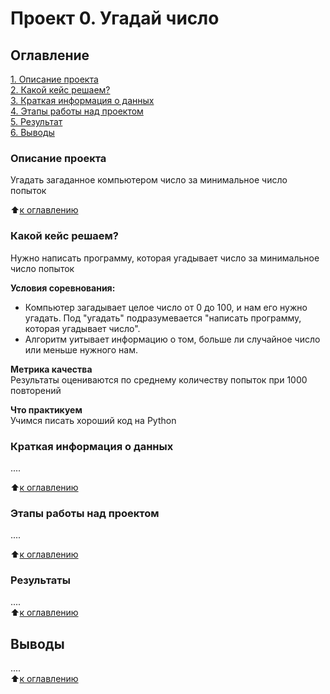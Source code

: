 # Проект 0. Угадай число

## Оглавление
[1. Описание проекта](https://github.com/AlexeyPudov/AlexeyPudov_GitHub/tree/main/project_0/README.md#Описание-проекта)  
[2. Какой кейс решаем?](https://github.com/AlexeyPudov/AlexeyPudov_GitHub/tree/main/project_0/README.md#Какой-кейс-решаем)  
[3. Краткая информация о данных](https://github.com/AlexeyPudov/AlexeyPudov_GitHub/tree/main/project_0/README.md#Краткая-информация-о-данных)  
[4. Этапы работы над проектом](https://github.com/AlexeyPudov/AlexeyPudov_GitHub/tree/main/project_0/README.md#Этапы-работы-над-проектом)  
[5. Результат](https://github.com/AlexeyPudov/AlexeyPudov_GitHub/tree/main/project_0/README.md#Результат)  
[6. Выводы](https://github.com/AlexeyPudov/AlexeyPudov_GitHub/tree/main/project_0/README.md#Выводы)

### Описание проекта
Угадать загаданное компьютером число за минимальное число попыток

:arrow_up:[к оглавлению](https://github.com/AlexeyPudov/AlexeyPudov_GitHub/tree/main/project_0/README.md#Оглавление)


### Какой кейс решаем?
Нужно написать программу, которая угадывает число за минимальное число попыток

**Условия соревнования:**
- Компьютер загадывает целое число от 0 до 100, и нам его нужно угадать. Под "угадать" подразумевается "написать программу, которая угадывает число".
- Алгоритм уитывает информацию о том, больше ли случайное число или меньше нужного нам.

**Метрика качества**  
Результаты оцениваются по среднему количеству попыток при 1000 повторений

**Что практикуем**  
Учимся писать хороший код на Python


### Краткая информация о данных
....

:arrow_up:[к оглавлению](https://github.com/AlexeyPudov/AlexeyPudov_GitHub/tree/main/project_0/README.md#Оглавление)


### Этапы работы над проектом
....

:arrow_up:[к оглавлению](https://github.com/AlexeyPudov/AlexeyPudov_GitHub/tree/main/project_0/README.md#Оглавление)


### Результаты  
....  
:arrow_up:[к оглавлению](https://github.com/AlexeyPudov/AlexeyPudov_GitHub/tree/main/project_0/README.md#Оглавление)


## Выводы  
....  
:arrow_up:[к оглавлению](https://github.com/AlexeyPudov/AlexeyPudov_GitHub/tree/main/project_0/README.md#Оглавление)